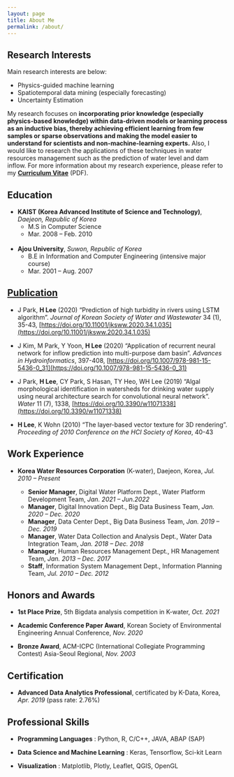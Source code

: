 ```yaml
---
layout: page
title: About Me
permalink: /about/
---
```


## Research Interests

Main research interests are below:
 - Physics-guided machine learning 
 - Spatiotemporal data mining (especially forecasting)
 - Uncertainty Estimation

My research focuses on **incorporating prior knowledge (especially physics-based knowledge) within data-driven models or learning process as an inductive bias, thereby achieving efficient learning from few samples or sparse observations and making the model easier to understand for scientists and non-machine-learning experts.** Also, I would like to research the applications of these techniques in water resources management such as the prediction of water level and dam inflow. For more information about my research experience, please refer to my **[Curriculum Vitae](https://hyunholee26.github.io/assets/files/cv_lhh_Feb_2022.pdf)** (PDF).


## Education

 - **KAIST (Korea Advanced Institute of Science and Technology)**, *Daejeon, Republic of Korea*
   + M.S in Computer Science
   + Mar. 2008 – Feb. 2010 
   <br/><br/>
 - **Ajou University**, *Suwon, Republic of Korea*
   + B.E in Information and Computer Engineering (intensive major course)
   + Mar. 2001 – Aug. 2007 


## [Publication](https://scholar.google.com/citations?user=_BauogcAAAAJ&hl=en)

 - J Park, **H Lee** (2020) “Prediction of high turbidity in rivers using LSTM algorithm”. *Journal of Korean Society of Water and Wastewater* 34 (1), 35-43, [https://doi.org/10.11001/jksww.2020.34.1.035](https://doi.org/10.11001/jksww.2020.34.1.035)
 
 - J Kim, M Park, Y Yoon, **H Lee** (2020) “Application of recurrent neural network for inflow prediction into multi-purpose dam basin”. *Advances in Hydroinformatics*, 397-408, [https://doi.org/10.1007/978-981-15-5436-0_31](https://doi.org/10.1007/978-981-15-5436-0_31)
 
 - J Park, **H Lee**, CY Park, S Hasan, TY Heo, WH Lee (2019) “Algal morphological identification in watersheds for drinking water supply using neural architecture search for convolutional neural network”. *Water* 11 (7), 1338, [https://doi.org/10.3390/w11071338](https://doi.org/10.3390/w11071338)
 
 - **H Lee**, K Wohn (2010) “The layer-based vector texture for 3D rendering”. *Proceeding of 2010 Conference on the HCI Society of Korea*, 40-43


## Work Experience
 - **Korea Water Resources Corporation** (K-water), Daejeon, Korea, *Jul. 2010 – Present*
 
   + **Senior Manager**, Digital Water Platform Dept., Water Platform Development Team, *Jan. 2021 – Jun.2022*
   + **Manager**, Digital Innovation Dept., Big Data Business Team, *Jan. 2020 – Dec. 2020*
   + **Manager**, Data Center Dept., Big Data Business Team, *Jan. 2019 – Dec. 2019*
   + **Manager**, Water Data Collection and Analysis Dept., Water Data Integration Team, *Jan. 2018 – Dec. 2018*
   + **Manager**, Human Resources Management Dept., HR Management Team, *Jan. 2013 – Dec. 2017*
   + **Staff**, Information System Management Dept., Information Planning Team, *Jul. 2010 – Dec. 2012*


## Honors and Awards
 - **1st Place Prize**, 5th Bigdata analysis competition in K-water, *Oct. 2021*
 
 - **Academic Conference Paper Award**, Korean Society of Environmental Engineering Annual Conference, *Nov. 2020*

 - **Bronze Award**, ACM-ICPC (International Collegiate Programming Contest) Asia-Seoul Regional, *Nov. 2003*


## Certification
 - **Advanced Data Analytics Professional**, certificated by K-Data, Korea, *Apr. 2019* (pass rate: 2.76%)


## Professional Skills

 - **Programming Languages** : Python, R, C/C++, JAVA, ABAP (SAP)

 - **Data Science and Machine Learning** : Keras, Tensorflow, Sci-kit Learn

 - **Visualization** : Matplotlib, Plotly, Leaflet, QGIS, OpenGL

